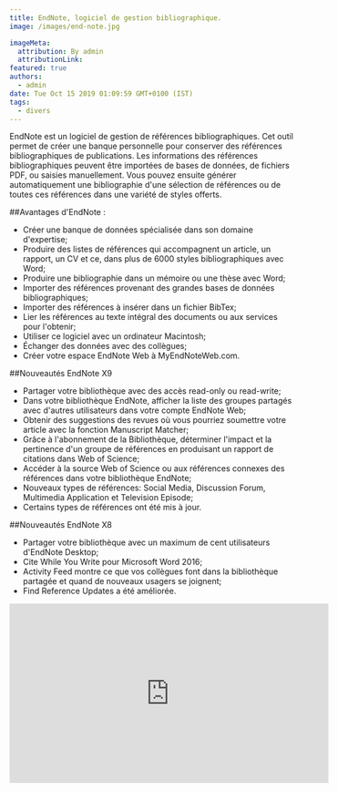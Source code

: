 ```yaml
---
title: EndNote, logiciel de gestion bibliographique.
image: /images/end-note.jpg

imageMeta:
  attribution: By admin
  attributionLink:
featured: true
authors:
  - admin
date: Tue Oct 15 2019 01:09:59 GMT+0100 (IST)
tags:
  - divers
---
```

EndNote est un logiciel de gestion de références bibliographiques. Cet outil permet de créer une banque personnelle pour conserver des références bibliographiques de publications. Les informations des références bibliographiques peuvent être importées de bases de données, de fichiers PDF, ou saisies manuellement. Vous pouvez ensuite générer automatiquement une bibliographie d'une sélection de références ou de toutes ces références dans une variété de styles offerts.

##Avantages d'EndNote :

- Créer une banque de données spécialisée dans son domaine d'expertise;
- Produire des listes de références qui accompagnent un article, un rapport, un CV et ce, dans plus de 6000 styles bibliographiques avec Word;
- Produire une bibliographie dans un mémoire ou une thèse avec Word;
- Importer des références provenant des grandes bases de données bibliographiques;
- Importer des références à insérer dans un fichier BibTex;
- Lier les références au texte intégral des documents ou aux services pour l'obtenir;
- Utiliser ce logiciel avec un ordinateur Macintosh;
- Échanger des données avec des collègues;
- Créer votre espace EndNote Web à MyEndNoteWeb.com.

##Nouveautés EndNote X9

- Partager votre bibliothèque avec des accès read-only ou read-write;
- Dans votre bibliothèque EndNote, afficher la liste des groupes partagés avec d'autres utilisateurs dans votre compte EndNote Web;
- Obtenir des suggestions des revues où vous pourriez soumettre  votre article avec la fonction Manuscript Matcher;
- Grâce à l'abonnement de la Bibliothèque, déterminer l'impact et la pertinence d'un groupe de références en produisant un rapport de citations dans Web of Science;
- Accéder à la source Web of Science ou aux références connexes des références dans votre bibliothèque EndNote;
- Nouveaux types de références: Social Media, Discussion Forum, Multimedia Application et Television Episode;
- Certains types de références ont été mis à jour.

##Nouveautés EndNote X8

- Partager votre bibliothèque avec un maximum de cent utilisateurs d'EndNote Desktop;
- Cite While You Write pour Microsoft Word 2016;
- Activity Feed montre ce que vos collègues font dans la bibliothèque partagée et quand de nouveaux usagers se joignent;
- Find Reference Updates a été améliorée.

<iframe width="560" height="315" src="https://www.youtube.com/embed/8LYSEzl5VNY" frameborder="0" allow="accelerometer; autoplay; encrypted-media; gyroscope; picture-in-picture" allowfullscreen></iframe>
